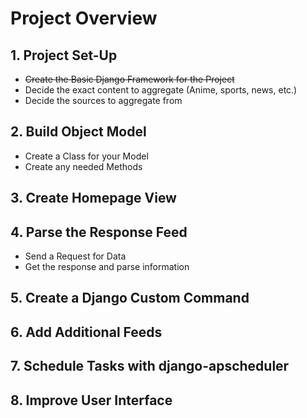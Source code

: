 # Project Overview

## 1. Project Set-Up
- ~~Create the Basic Django Framework for the Project~~
- Decide the exact content to aggregate (Anime, sports, news, etc.)
- Decide the sources to aggregate from

## 2. Build Object Model
- Create a Class for your Model
- Create any needed Methods

## 3. Create Homepage View

## 4. Parse the Response Feed
- Send a Request for Data
- Get the response and parse information

## 5. Create a Django Custom Command

## 6. Add Additional Feeds

## 7. Schedule Tasks with django-apscheduler

## 8. Improve User Interface